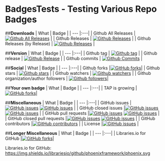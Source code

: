 # BadgesTests - Testing Various Repo Badges

##**Downloads**
| What | Badge | 
| --- |:---|
| Github All Releases | [![Github All Releases](https://img.shields.io/github/downloads/wulas/BadgesTests/total.svg?maxAge=2592000)]() |
| Github Releases | [![Github Releases](https://img.shields.io/github/downloads/wulas/BadgesTests/latest/total.svg?maxAge=2592000)]() |
| Github Releases (by Release) | [![Github Releases](https://img.shields.io/github/downloads/wulas/BadgesTests/0.0.1/total.svg?maxAge=2592000)]() |


##**Version**
| What | Badge | 
| --- |:---|
| Github tag | [![Github tag](https://img.shields.io/github/tag/wulas/BadgesTests.svg?maxAge=2592000)]() |
| Github release | [![Github Release](https://img.shields.io/github/release/wulas/BadgesTests.svg?maxAge=2592000)]() |
| Github commits | [![Github Commits](https://img.shields.io/github/commits-since/wulas/BadgesTests/0.0.1.svg?maxAge=2592000)]() |

##**Social**
| What | Badge | 
| --- |:---|
| Github forks |[![GitHub forks](https://img.shields.io/github/forks/wulas/BadgesTests.svg?style=social&label=Fork&maxAge=2592000?style=flat-square)]()|
| Github stars | [![Github stars](https://img.shields.io/github/stars/wulas/BadgesTests.svg?style=social&label=Star&maxAge=2592000)]() |
| Github watchers | [![Github watchers](https://img.shields.io/github/watchers/wulas/BadgesTests.svg?style=social&label=Watch&maxAge=2592000)]() |
| Github organization/author followers | [![Github followers](https://img.shields.io/github/followers/wulas.svg?style=social&label=Follow&maxAge=2592000)]()|

##**Your own badge**
| What | Badge | 
| --- |:---|
| TAP is growing |[![GitHub forks](https://img.shields.io/badge/TrustedAnalytics-GROWING-green.svg)]()|

##**Miscellaneous**
| What | Badge | 
| --- |:---|
| GitHub issues |[![GitHub issues](https://img.shields.io/github/issues/wulas/BadgesTests.svg?maxAge=2592000?style=flat-square)]() [![GitHub issues](https://img.shields.io/github/issues-raw/wulas/BadgesTests.svg?maxAge=2592000?style=flat-square)]() |
| GitHub closed issues |[![GitHub issues](https://img.shields.io/github/issues-closed/wulas/BadgesTests.svg?maxAge=2592000?style=flat-square)]() [![GitHub issues](https://img.shields.io/github/issues-closed-raw/wulas/BadgesTests.svg?maxAge=2592000?style=flat-square)]() |
| GitHub pull requests |[![GitHub issues](https://img.shields.io/github/issues-pr/wulas/BadgesTests.svg?maxAge=2592000?style=flat-square)]() [![GitHub issues](https://img.shields.io/github/issues-pr-raw/wulas/BadgesTests.svg?maxAge=2592000?style=flat-square)]() |
| GitHub closed pull requests |[![GitHub issues](https://img.shields.io/github/issues-pr-closed/wulas/BadgesTests.svg?maxAge=2592000?style=flat-square)]() [![GitHub issues](https://img.shields.io/github/issues-pr-closed-raw/wulas/BadgesTests.svg?maxAge=2592000?style=flat-square)]() |
| GitHub contributors |[![GitHub contributors](https://img.shields.io/github/contributors/wulas/BadgesTests.svg?maxAge=2592000?style=flat-square)]()  |
| License |[![GitHub issues](https://img.shields.io/github/license/wulas/BadgesTests.svg?maxAge=2592000?style=flat-square)]()  |


##**Longer Miscellaneous**
| What | Badge | 
| --- |:---|
| Libraries.io for GitHub |[![GitHub forks](https://img.shields.io/librariesio/github/wulas/BadgesTests.svg?maxAge=2592000?style=flat-square)](https://libraries.io/github/wulas/BadgesTests)|

Libraries.io for GitHub:		https://img.shields.io/librariesio/github/phoenixframework/phoenix.svg

